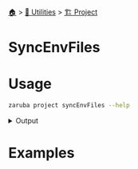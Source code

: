 <!--startTocHeader-->
[🏠](../../README.md) > [🔧 Utilities](../README.md) > [🏗️ Project](README.md)
# SyncEnvFiles
<!--endTocHeader-->

# Usage

<!--startCode-->
```bash
zaruba project syncEnvFiles --help
```
 
<details>
<summary>Output</summary>
 
```````
Update environment files (*.env) in project file's directory

Usage:
  zaruba project syncEnvFiles [projectFile] [flags]

Flags:
  -h, --help   help for syncEnvFiles
```````
</details>
<!--endCode-->

# Examples



<!--startTocSubtopic-->
<!--endTocSubtopic-->